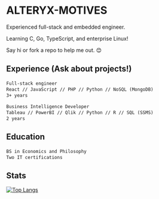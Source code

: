 # ALTERYX-MOTIVES

Experienced full-stack and embedded engineer.

Learning C, Go, TypeScript, and enterprise Linux!

Say hi or fork a repo to help me out. 😊

## Experience (Ask about projects!)

```
Full-stack engineer
React // JavaScript // PHP // Python // NoSQL (MongoDB)
3+ years
```
```
Business Intelligence Developer
Tableau // PowerBI // Qlik // Python // R // SQL (SSMS)
2 years
```
## Education
```
BS in Economics and Philosophy
Two IT certifications
```

## Stats
[![Top Langs](https://github-readme-stats.vercel.app/api/top-langs/?username=alteryx-motives&layout=compact&theme=gruvbox)](https://github.com/anuraghazra/github-readme-stats)
<!--
# Check my 🍚!
![](https://github.com/Alteryx-Motives/Alteryx-Motives/blob/main/output-rice-exp-1200.gif)
